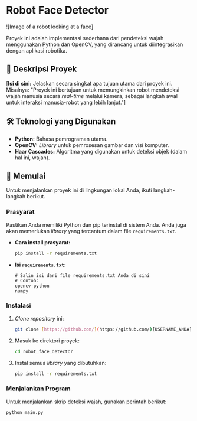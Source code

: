 # Robot Face Detector

![Image of a robot looking at a face]

Proyek ini adalah implementasi sederhana dari pendeteksi wajah menggunakan Python dan OpenCV, yang dirancang untuk diintegrasikan dengan aplikasi robotika.

## 📝 Deskripsi Proyek

[**Isi di sini:** Jelaskan secara singkat apa tujuan utama dari proyek ini. Misalnya: "Proyek ini bertujuan untuk memungkinkan robot mendeteksi wajah manusia secara *real-time* melalui kamera, sebagai langkah awal untuk interaksi manusia-robot yang lebih lanjut."]

## 🛠️ Teknologi yang Digunakan

* **Python:** Bahasa pemrograman utama.
* **OpenCV:** *Library* untuk pemrosesan gambar dan visi komputer.
* **Haar Cascades:** Algoritma yang digunakan untuk deteksi objek (dalam hal ini, wajah).

## 🚀 Memulai

Untuk menjalankan proyek ini di lingkungan lokal Anda, ikuti langkah-langkah berikut.

### Prasyarat

Pastikan Anda memiliki Python dan pip terinstal di sistem Anda. Anda juga akan memerlukan *library* yang tercantum dalam file `requirements.txt`.

* **Cara install prasyarat:**
    ```sh
    pip install -r requirements.txt
    ```

* **Isi `requirements.txt`:**
    ```
    # Salin isi dari file requirements.txt Anda di sini
    # Contoh:
    opencv-python
    numpy
    ```

### Instalasi

1.  *Clone repository* ini:
    ```sh
    git clone [https://github.com/](https://github.com/)[USERNAME_ANDA]/robot_face_detector.git
    ```
2.  Masuk ke direktori proyek:
    ```sh
    cd robot_face_detector
    ```
3.  Instal semua *library* yang dibutuhkan:
    ```sh
    pip install -r requirements.txt
    ```

### Menjalankan Program

Untuk menjalankan skrip deteksi wajah, gunakan perintah berikut:

```sh
python main.py
